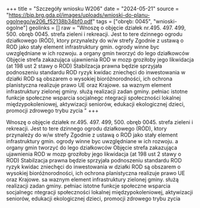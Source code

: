 +++
title = "Szczegóły wniosku W206"
date = "2024-05-21"
source = "https://bip.brg.gda.pl/images/uploads/wnioski-do-planu-ogolnego/w206_f52138b34bf0.pdf"
tags = ["obręb: 0045", "wnioski-ogolne"]
geolinks = []
raw = "Wnoszę o objęcie działek nr.495. 497. 499, 500. obręb 0045. strefa zieleni i rekreacji. Jest to tere dzinnego ogrodu działkowego (RÓD), ktory przynależy do w/w strefy Zgodnie z ustawą o ROD jako stały element infrastruktury gmin. ogrody winne byc uwzględniane w ich rozwoju. a organy gmin tworzyć do lego działkowców Objęcie strefa zakazująca ujawnienia ROD w mozp groziłoby jego likwidacja (at 198 ust 2 stawy o ROD) Stabilzacja prawna będzie sprzyjała podnoszeniu standardu ROD ryzyk kwidac  zniechęci do inwestowania w działki ROD są obszarem o wysokiej bioróżnorodności, ich ochrona planistyczna realizuje prawo UE oraz Krajowe. sa waznym element infrastruktury zielonej gminy. służą realizacji zadan gminy. pełniac istotne funkcje społeczne wsparcia socjalnegc ntegracji społeczności lokalnej międzypokoleniowej, aktywizacji seniorów, edukacji ekologicznej dzieci, promocji zdrowego trybu zycia "
+++

Wnoszę o objęcie działek nr.495. 497. 499, 500. obręb 0045. strefa zieleni i rekreacji. Jest to tere
dzinnego ogrodu działkowego (RÓD), ktory przynależy do w/w strefy Zgodnie z ustawą o ROD jako stały
element infrastruktury gmin. ogrody winne byc uwzględniane w ich rozwoju. a organy gmin tworzyć do lego
działkowców Objęcie strefa zakazująca ujawnienia ROD w mozp groziłoby jego likwidacja (at 198 ust 2
stawy o ROD) Stabilzacja prawna będzie sprzyjała podnoszeniu standardu ROD ryzyk kwidac 
zniechęci do inwestowania w działki ROD są obszarem o wysokiej bioróżnorodności, ich ochrona planistyczna
realizuje prawo UE oraz Krajowe. sa waznym element infrastruktury zielonej gminy. służą realizacji zadan
gminy. pełniac istotne funkcje społeczne wsparcia socjalnegc ntegracji społeczności lokalnej
międzypokoleniowej, aktywizacji seniorów, edukacji ekologicznej dzieci, promocji zdrowego trybu zycia




